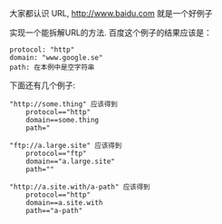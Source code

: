 大家都认识 URL, http://www.baidu.com 就是一个好例子

实现一个能拆解URL的方法. 百度这个例子的结果应该是：

    protocol: "http"
    domain: "www.google.se"
    path: 在本例中是空字符串

下面还有几个例子:

    "http://some.thing" 应该得到 
        protocol=="http"
        domain==some.thing
        path="
        
    "ftp://a.large.site" 应该得到
        protocol=="ftp"
        domain=="a.large.site"
        path=""
        
    "http://a.site.with/a-path" 应该得到 
        protocol=="http"
        domain==a.site.with
        path=="a-path"